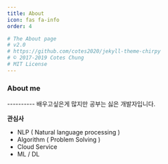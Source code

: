 ```yaml
---
title: About
icon: fas fa-info
order: 4

# The About page
# v2.0
# https://github.com/cotes2020/jekyll-theme-chirpy
# © 2017-2019 Cotes Chung
# MIT License
---
```



<h3> About me </h3>
----------
배우고싶은게 많지만 공부는 싫은 개발자입니다.

</br>

**관심사**

 - NLP ( Natural language processing )
 - Algorithm ( Problem Solving )
 - Cloud Service
 - ML / DL 

